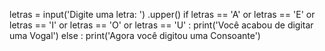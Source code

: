 letras = input('Digite uma letra: ') .upper()
if letras == 'A' or letras == 'E' or letras == 'I' or letras == 'O' or letras == 'U' :
    print('Você acabou de digitar uma Vogal')
else :
    print('Agora você digitou uma Consoante')
    
    
